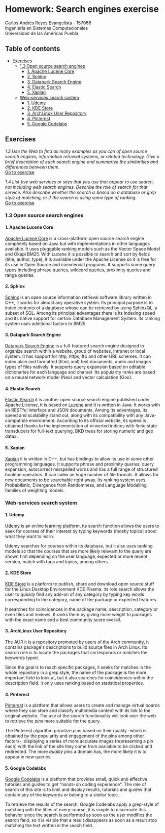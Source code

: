 # Homework: Search engines exercise

Carlos Andrés Reyes Evangelista - 157068  
Ingeniería en Sistemas Computacionales  
Universidad de las Américas Puebla

## Table of contents
  - [Exercises](#exercises)
    - [1.3 Open source search engines](#13-open-source-search-engines)
      - [1. Apache Lucene Core](#1-apache-lucene-core)
      - [2. Sphinx](#2-sphinx)
      - [3. Datapark Search Engine](#3-datapark-search-engine)
      - [4. Elastic Search](#4-elastic-search)
      - [5. Xapian](#5-xapian)
    - [Web-services search system](#web-services-search-system)
      - [1. Udemy](#1-udemy)
      - [2. KDE Store](#2-kde-store)
      - [3. ArchLinux User Repository](#3-archlinux-user-repository)
      - [4. Pinterest](#4-pinterest)
      - [5. Google Codelabs](#5-google-codelabs)

## Exercises
*1.3 Use the Web to find as many examples as you can of open source search
engines, information retrieval systems, or related technology. Give a brief
description of each search engine and summarize the similarities and
differences between them.*  
[Go to exercise](#13-open-source-search-engines)

*1.4 List five web services or sites that you use that appear to use search, not
including web search engines. Describe the role of search for that service.
Also describe whether the search is based on a database or grep style of
matching, or if the search is using some type of ranking.*  
[Go to exercise](#web-services-search-system)


### 1.3 Open source search engines

#### 1. Apache Lucene Core
[Apache Lucene Core][lucene] is a cross-platform open source search engine completely based on Java but with implementations in other languages available. It uses pluggable ranking models such as the Vector Space Model and Okapi BM25. With Lucene it is possible to search and sort by fields (title, author, type), it is available under the Apache License so it is free for its use in Open Source and commercial programs. It supports some query types including phrase queries, wildcard queries, proximity queries and range queries.

#### 2. Sphinx
[Sphinx][sphinx] is an open source information retrieval software library written in C++, it works for almost any operative system. Its principal purpose is to index contents of a database whose can be retrieved by using SphinxQL, a subset of SQL. Among its principal advantages there is its indexing speed and its native support for certain Database Management System. Its ranking system uses additional factors to BM25.

#### 3. Datapark Search Engine
[Datapark Search Engine][datapark] is a full-featured search engine designed to organize search within a website, group of websites, intranet or local system. It has support for http, https, ftp and other URL schemes. It can index plain and formatted (html, xml) text documents, audio and images types of files natively. It supports query expansion based on editable dictionaries for each language and charset. Its popularity ranks are based on a neural network model (Neo) and vector calculation (Goo).

#### 4. Elastic Search
[Elastic Search][elastic] it is another open source search engine published under Apache License, it is based on [Lucene](#1-apache-lucene-core) and it is written in Java. It works with an RESTful interface and JSON documents. Among its advantages, its speed and scalability stand out, along with its compatibility with any Java-compatible environment. According to its official website, its speed is obtained thanks to the implementation of «inverted indices with finite state transducers for full-text querying, BKD trees for storing numeric and geo data».

#### 5. Xapian 
[Xapian][xapian] it is written in C++, but has bindings to allow its use in some other programming languages. It supports phrase and proximity queries, query expansion, autocorrect misspelled words and has a full range of structured boolean operators. It can index an huge number of file formats. It allows for new documents to be searchable right away. Its ranking system uses Probabilistic, Divergence from Randomness, and Language Modelling families of weighting models.

### Web-services search system

#### 1. Udemy

[Udemy][udemy] is an online learning platform, its search function allows the users to seek for courses of their interest by typing keywords (mostly topics) about what they want to learn.

Udemy searches for courses within its database, but it also uses ranking models so that the courses that are more likely relevant to the query are shown first depending on the user language, expected or more recent version, match with tags and topics, among others.

#### 2. KDE Store

[KDE Store][kdestore] is a platform to publish, share and download open source stuff for the Linux Desktop Environment KDE Plasma. Its role search allows the user to quickly find any add-on of any category by typing key words corresponding to the category, name of the package or expected features.

It searches for coincidences in the package name, description, category or even files and reviews. It ranks them by giving more weight to packages with the exact name and a best community score overall. 

#### 3. ArchLinux User Repository

The [AUR][arch] it is a repository promoted by users of the Arch community, it contains package's descriptions to build source files in Arch Linux. Its search role is to locate the packages that corresponds or matches the keywords typed.

Since the goal is to reach specific packages, it seeks for matches in the whole repository in a grep style, the name of the package is the more important field to look at, but it also searches for coincidences within the description field. It only uses ranking based on statistical properties.

#### 4. Pinterest

[Pinterest][pinterest] is a platform that allows users to create and manage virtual boards where they can store and classify multimedia content with its link to the original website. The use of the search functionality will look over the web to retrieve the *pins* more suitable for the query.

The Pinterest algorithm prioritize pins based on their quality -which is obtained by the popularity and engagement of the pins among other factors-, displaying a series of more accurate images (representing a pin each) with the link of the site they come from available to be clicked and redirected. The more *quality pins* a domain has, the more likely it is to appear in new queries.

#### 5. Google Codelabs

[Google Codelabs][cl] is a platform that provides small, quick and effective tutorials and guides to get "hands-on coding experience". The role of search of this site is to limit and display results, tutorials and guides that contain any of the keywords or belong to a similar topic.

To retrieve the results of the search, Google Codelabs apply a grep-style of matching with the titles of every course, it is simple to discernate this behavior since the search is performed as soon as the user modifies the search field, so it is visible that a result disappears as soon as a result stop matching the text written in the seach field. 

[lucene]: https://lucene.apache.org/core/
[datapark]: http://www.dataparksearch.org
[sphinx]: http://sphinxsearch.com
[elastic]: https://www.elastic.co/products/elasticsearch
[xapian]: https://xapian.org

[udemy]: https://www.udemy.com
[kdestore]: https://store.kde.org
[arch]: https://aur.archlinux.org/packages/?O=0&SeB=nd&K=&outdated=&SB=n&SO=a&PP=50&do_Search=Go
[pinterest]: https://www.pinterest.com.mx
[cl]: https://codelabs.developers.google.com
